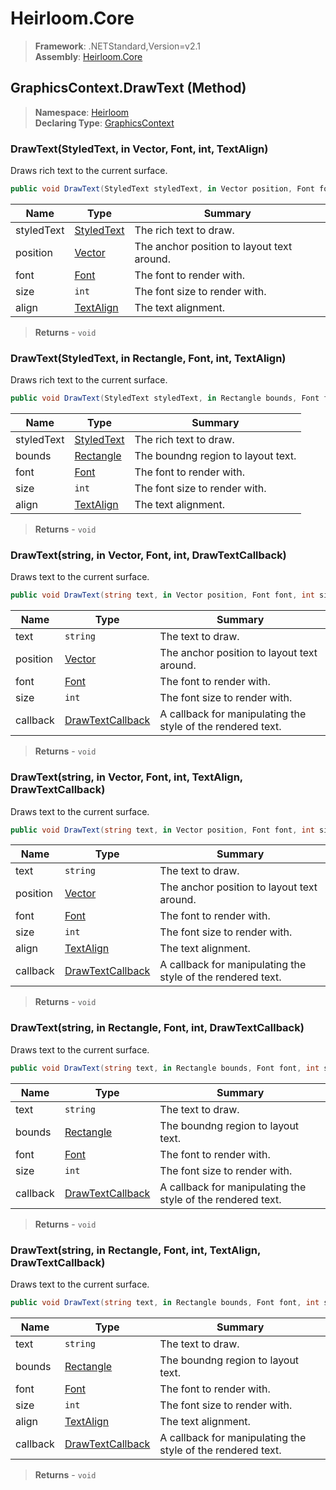 # Heirloom.Core

> **Framework**: .NETStandard,Version=v2.1  
> **Assembly**: [Heirloom.Core][0]

## GraphicsContext.DrawText (Method)

> **Namespace**: [Heirloom][0]  
> **Declaring Type**: [GraphicsContext][1]

### DrawText(StyledText, in Vector, Font, int, TextAlign)

Draws rich text to the current surface.

```cs
public void DrawText(StyledText styledText, in Vector position, Font font, int size, TextAlign align = Left)
```

| Name       | Type            | Summary                                    |
|------------|-----------------|--------------------------------------------|
| styledText | [StyledText][2] | The rich text to draw.                     |
| position   | [Vector][3]     | The anchor position to layout text around. |
| font       | [Font][4]       | The font to render with.                   |
| size       | `int`           | The font size to render with.              |
| align      | [TextAlign][5]  | The text alignment.                        |

> **Returns** - `void`

### DrawText(StyledText, in Rectangle, Font, int, TextAlign)

Draws rich text to the current surface.

```cs
public void DrawText(StyledText styledText, in Rectangle bounds, Font font, int size, TextAlign align = Left)
```

| Name       | Type            | Summary                            |
|------------|-----------------|------------------------------------|
| styledText | [StyledText][2] | The rich text to draw.             |
| bounds     | [Rectangle][6]  | The boundng region to layout text. |
| font       | [Font][4]       | The font to render with.           |
| size       | `int`           | The font size to render with.      |
| align      | [TextAlign][5]  | The text alignment.                |

> **Returns** - `void`

### DrawText(string, in Vector, Font, int, DrawTextCallback)

Draws text to the current surface.

```cs
public void DrawText(string text, in Vector position, Font font, int size, DrawTextCallback callback)
```

| Name     | Type                  | Summary                                                     |
|----------|-----------------------|-------------------------------------------------------------|
| text     | `string`              | The text to draw.                                           |
| position | [Vector][3]           | The anchor position to layout text around.                  |
| font     | [Font][4]             | The font to render with.                                    |
| size     | `int`                 | The font size to render with.                               |
| callback | [DrawTextCallback][7] | A callback for manipulating the style of the rendered text. |

> **Returns** - `void`

### DrawText(string, in Vector, Font, int, TextAlign, DrawTextCallback)

Draws text to the current surface.

```cs
public void DrawText(string text, in Vector position, Font font, int size, TextAlign align = Left, DrawTextCallback callback = null)
```

| Name     | Type                  | Summary                                                     |
|----------|-----------------------|-------------------------------------------------------------|
| text     | `string`              | The text to draw.                                           |
| position | [Vector][3]           | The anchor position to layout text around.                  |
| font     | [Font][4]             | The font to render with.                                    |
| size     | `int`                 | The font size to render with.                               |
| align    | [TextAlign][5]        | The text alignment.                                         |
| callback | [DrawTextCallback][7] | A callback for manipulating the style of the rendered text. |

> **Returns** - `void`

### DrawText(string, in Rectangle, Font, int, DrawTextCallback)

Draws text to the current surface.

```cs
public void DrawText(string text, in Rectangle bounds, Font font, int size, DrawTextCallback callback)
```

| Name     | Type                  | Summary                                                     |
|----------|-----------------------|-------------------------------------------------------------|
| text     | `string`              | The text to draw.                                           |
| bounds   | [Rectangle][6]        | The boundng region to layout text.                          |
| font     | [Font][4]             | The font to render with.                                    |
| size     | `int`                 | The font size to render with.                               |
| callback | [DrawTextCallback][7] | A callback for manipulating the style of the rendered text. |

> **Returns** - `void`

### DrawText(string, in Rectangle, Font, int, TextAlign, DrawTextCallback)

Draws text to the current surface.

```cs
public void DrawText(string text, in Rectangle bounds, Font font, int size, TextAlign align = Left, DrawTextCallback callback = null)
```

| Name     | Type                  | Summary                                                     |
|----------|-----------------------|-------------------------------------------------------------|
| text     | `string`              | The text to draw.                                           |
| bounds   | [Rectangle][6]        | The boundng region to layout text.                          |
| font     | [Font][4]             | The font to render with.                                    |
| size     | `int`                 | The font size to render with.                               |
| align    | [TextAlign][5]        | The text alignment.                                         |
| callback | [DrawTextCallback][7] | A callback for manipulating the style of the rendered text. |

> **Returns** - `void`

[0]: ../../../Heirloom.Core.md
[1]: ../GraphicsContext.md
[2]: ../StyledText.md
[3]: ../Vector.md
[4]: ../Font.md
[5]: ../TextAlign.md
[6]: ../Rectangle.md
[7]: ../DrawTextCallback.md
